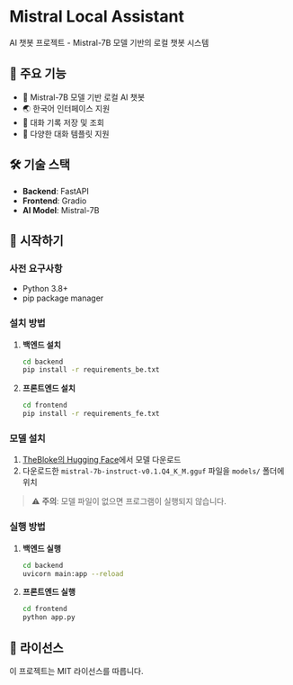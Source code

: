 # Mistral Local Assistant

AI 챗봇 프로젝트 - Mistral-7B 모델 기반의 로컬 챗봇 시스템

## 📌 주요 기능

- 🤖 Mistral-7B 모델 기반 로컬 AI 챗봇
- 🌏 한국어 인터페이스 지원
- 💾 대화 기록 저장 및 조회
- 📝 다양한 대화 템플릿 지원

## 🛠️ 기술 스택

- **Backend**: FastAPI
- **Frontend**: Gradio
- **AI Model**: Mistral-7B

## 🚀 시작하기

### 사전 요구사항

- Python 3.8+
- pip package manager

### 설치 방법

1. **백엔드 설치**
   ```bash
   cd backend
   pip install -r requirements_be.txt
   ```

2. **프론트엔드 설치**
   ```bash
   cd frontend
   pip install -r requirements_fe.txt
   ```

### 모델 설치

1. [TheBloke의 Hugging Face](https://huggingface.co/TheBloke/Mistral-7B-Instruct-v0.1-GGUF)에서 모델 다운로드
2. 다운로드한 `mistral-7b-instruct-v0.1.Q4_K_M.gguf` 파일을 `models/` 폴더에 위치

> ⚠️ **주의**: 모델 파일이 없으면 프로그램이 실행되지 않습니다.

### 실행 방법

1. **백엔드 실행**
   ```bash
   cd backend
   uvicorn main:app --reload
   ```

2. **프론트엔드 실행**
   ```bash
   cd frontend
   python app.py
   ```

## 📄 라이선스

이 프로젝트는 MIT 라이선스를 따릅니다.
